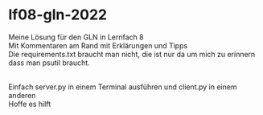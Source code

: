 # lf08-gln-2022

Meine Lösung für den GLN in Lernfach 8 <br>
Mit Kommentaren am Rand mit Erklärungen und Tipps <br>
Die requirements.txt braucht man nicht, die ist nur da um mich zu erinnern dass man psutil braucht. <br><br>

Einfach server.py in einem Terminal ausführen und client.py in einem anderen <br>
Hoffe es hilft
